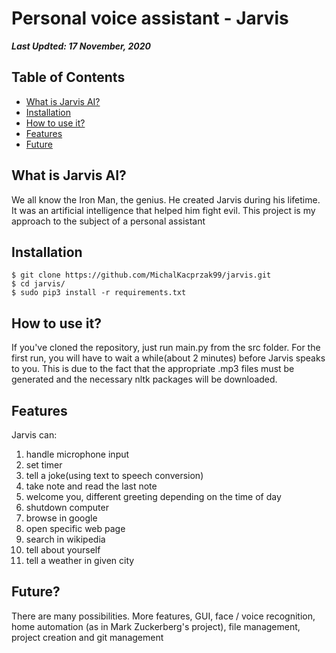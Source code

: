 # Personal voice assistant - Jarvis
***Last Updted: 17 November, 2020***
## Table of Contents
 * [What is Jarvis AI?](#what-is-jarvis-ai)
 * [Installation](#installation)
 * [How to use it?](#how-to-use-it)
 * [Features](#features)
 * [Future](#future)

## What is Jarvis AI?
We all know the Iron Man, the genius. He created Jarvis during his lifetime. 
It was an artificial intelligence that helped him fight evil. 
This project is my approach to the subject of a personal assistant

## Installation
    $ git clone https://github.com/MichalKacprzak99/jarvis.git
    $ cd jarvis/
    $ sudo pip3 install -r requirements.txt

## How to use it?
If you've cloned the repository, just run main.py from the src folder. 
For the first run, you will have to wait a while(about 2 minutes) before Jarvis speaks to you. 
This is due to the fact that the appropriate .mp3 files must be generated and 
the necessary nltk packages will be downloaded.
## Features
Jarvis can:
1. handle microphone input
2. set timer
3. tell a joke(using text to speech conversion)
4. take note and read the last note
5. welcome you, different greeting depending on the time of day
6. shutdown computer
7. browse in google
8. open specific web page
9. search in wikipedia
10. tell about yourself
11. tell a weather in given city

## Future?

There are many possibilities. More features, GUI, face / voice recognition,
 home automation (as in Mark Zuckerberg's project), file management, project creation and git management
